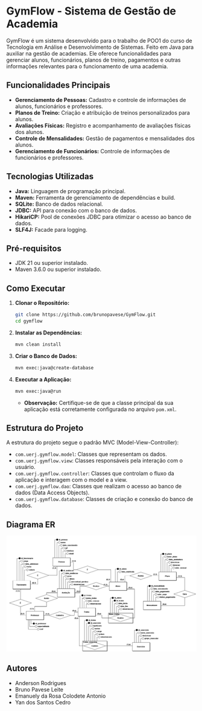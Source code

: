 # GymFlow - Sistema de Gestão de Academia

GymFlow é um sistema desenvolvido para o trabalho de POO1 do curso de Tecnologia em Análise e Desenvolvimento de Sistemas. Feito em Java para auxiliar na gestão de academias. Ele oferece funcionalidades para gerenciar alunos, funcionários, planos de treino, pagamentos e outras informações relevantes para o funcionamento de uma academia.

## Funcionalidades Principais

* **Gerenciamento de Pessoas:** Cadastro e controle de informações de alunos, funcionários e professores.
* **Planos de Treino:** Criação e atribuição de treinos personalizados para alunos.
* **Avaliações Físicas:** Registro e acompanhamento de avaliações físicas dos alunos.
* **Controle de Mensalidades:** Gestão de pagamentos e mensalidades dos alunos.
* **Gerenciamento de Funcionários:** Controle de informações de funcionários e professores.

## Tecnologias Utilizadas

* **Java:** Linguagem de programação principal.
* **Maven:** Ferramenta de gerenciamento de dependências e build.
* **SQLite:** Banco de dados relacional.
* **JDBC:** API para conexão com o banco de dados.
* **HikariCP:** Pool de conexões JDBC para otimizar o acesso ao banco de dados.
* **SLF4J:** Facade para logging.

## Pré-requisitos

* JDK 21 ou superior instalado.
* Maven 3.6.0 ou superior instalado.

## Como Executar

1.  **Clonar o Repositório:**

    ```bash
    git clone https://github.com/brunopavese/GymFlow.git
    cd gymflow
    ```

2.  **Instalar as Dependências:**

    ```bash
    mvn clean install
    ```

3.  **Criar o Banco de Dados:**

    ```bash
    mvn exec:java@create-database
    ```
4.  **Executar a Aplicação:**

    ```bash
    mvn exec:java@run
    ```

    * **Observação:** Certifique-se de que a classe principal da sua aplicação está corretamente configurada no arquivo `pom.xml`.

## Estrutura do Projeto

A estrutura do projeto segue o padrão MVC (Model-View-Controller):

* `com.uerj.gymflow.model`: Classes que representam os dados.
* `com.uerj.gymflow.view`: Classes responsáveis pela interação com o usuário.
* `com.uerj.gymflow.controller`: Classes que controlam o fluxo da aplicação e interagem com o model e a view.
* `com.uerj.gymflow.dao`: Classes que realizam o acesso ao banco de dados (Data Access Objects).
* `com.uerj.gymflow.database`: Classes de criação e conexão do banco de dados.

## Diagrama ER

![Diagrama Entidade-Relacionamento](images/Conceitual_Gestao_de_Academia.png)


## Autores

* Anderson Rodrigues
* Bruno Pavese Leite
* Emanuely da Rosa Colodete Antonio
* Yan dos Santos Cedro